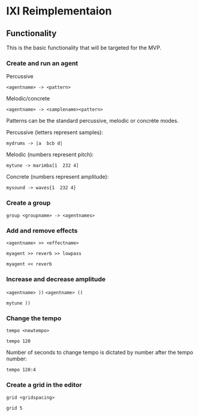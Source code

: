 # IXI Reimplementaion

## Functionality

This is the basic functionality that will be targeted for the MVP.

### Create and run an agent

Percussive

`<agentname> -> <pattern>`

Melodic/concrete

`<agentname> -> <samplename><pattern>`

Patterns can be the standard percussive, melodic or concrète modes.

Percussive (letters represent samples):
```
mydrums -> |a  bcb d|
```
Melodic (numbers represent pitch):
```
mytune -> marimba[1  232 4]
```
Concrete (numbers represent amplitude):
```
mysound -> waves{1  232 4}
```
### Create a group

`group <groupname> -> <agentnames>`

### Add and remove effects

`<agentname> >> <effectname>`

```
myagent >> reverb >> lowpass

myagent << reverb
```

### Increase and decrease amplitude

`<agentname> ))`
`<agentname> ((`

```
mytune ))
```

### Change the tempo

`tempo <newtempo>`

```
tempo 120
```
Number of seconds to change tempo is dictated by number after the tempo number:

```
tempo 120:4
```

### Create a grid in the editor

`grid <gridspacing>`

```
grid 5
```

###

